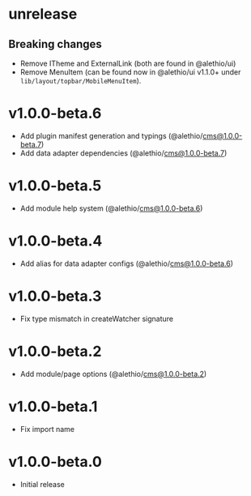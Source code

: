 # unrelease

## Breaking changes

- Remove ITheme and ExternalLink (both are found in @alethio/ui)
- Remove MenuItem (can be found now in @alethio/ui v1.1.0+ under `lib/layout/topbar/MobileMenuItem`).

# v1.0.0-beta.6

- Add plugin manifest generation and typings (@alethio/cms@1.0.0-beta.7)
- Add data adapter dependencies (@alethio/cms@1.0.0-beta.7)

# v1.0.0-beta.5

- Add module help system (@alethio/cms@1.0.0-beta.6)

# v1.0.0-beta.4

- Add alias for data adapter configs (@alethio/cms@1.0.0-beta.6)

# v1.0.0-beta.3

- Fix type mismatch in createWatcher signature

# v1.0.0-beta.2

- Add module/page options (@alethio/cms@1.0.0-beta.2)

# v1.0.0-beta.1

- Fix import name

# v1.0.0-beta.0

- Initial release
